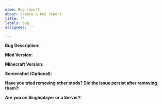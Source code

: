 ```yaml
---
name: Bug report
about: Create a bug report
title: ''
labels: bug
assignees: ''

---
```


**Bug Description:**



**Mod Version:**

**Minecraft Version:**

**Screenshot (Optional):**

**Have you tried removing other mods? Did the issue persist after removing them?:**

**Are you on Singleplayer or a Server?:**
